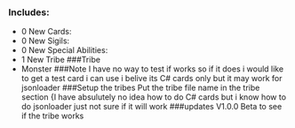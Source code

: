 ### Includes:
- 0 New Cards:
- 0 New Sigils:
- 0 New Special Abilities:
- 1 New Tribe
###Tribe
- Monster
###Note
I have no way to test if works so if it does i would like to get a test card i can use i belive its C# cards only but it may work for jsonloader
###Setup the tribes
Put the tribe file name in the tribe section {I have absulutely no idea how to do C# cards but i know how to do jsonloader just not sure if it will work
###updates
V1.0.0 Beta to see if the tribe works